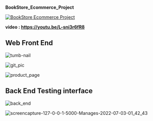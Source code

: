 **BookStore_Ecommerce_Project**

[![BookStore Ecommerce Project](https://user-images.githubusercontent.com/48164025/177042803-87344c49-1d2c-40b5-a35c-9e021cbe119a.png)](https://youtu.be/L-sni3r6fR8 "Youtube Video")

**video : https://youtu.be/L-sni3r6fR8**

## Web Front End
![tumb-nail](https://user-images.githubusercontent.com/48164025/177017719-33962767-0bf6-485a-b40c-ef7938d6c414.png)

![git_pic](https://user-images.githubusercontent.com/48164025/177017723-2ee90303-5b70-4986-9d26-ff4ac83c213e.png)

![product_page](https://user-images.githubusercontent.com/48164025/177017730-e4181109-1f6f-4237-a540-99410399b9af.png)

## Back End Testing interface 
![back_end](https://user-images.githubusercontent.com/48164025/177017957-ddce6f38-1443-4e08-96d2-27306203c4c1.png)

![screencapture-127-0-0-1-5000-Manages-2022-07-03-01_42_43](https://user-images.githubusercontent.com/48164025/177018044-9b7e29c2-bc86-4d98-a55c-486e44aec706.png)

